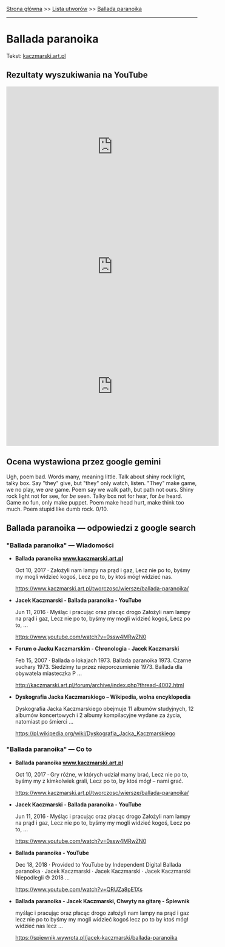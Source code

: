 [Strona główna](../index.md) >> [Lista utworów](../list.md) >> [Ballada paranoika](66.md)

---

# Ballada paranoika

Tekst: [kaczmarski.art.pl](https://www.kaczmarski.art.pl/tworczosc/wiersze/ballada-paranoika/)

## Rezultaty wyszukiwania na YouTube

<iframe width="560" height="315" src="https://www.youtube.com/embed/0ssw4MRwZN0?si=IdontcarewhotheIRSsendsImnotpayingtaxes" title="YouTube video player" frameborder="0" allow="accelerometer; autoplay; clipboard-write; encrypted-media; gyroscope; picture-in-picture; web-share" referrerpolicy="strict-origin-when-cross-origin" allowfullscreen></iframe>

<iframe width="560" height="315" src="https://www.youtube.com/embed/LTnnQE4j4yQ?si=IdontcarewhotheIRSsendsImnotpayingtaxes" title="YouTube video player" frameborder="0" allow="accelerometer; autoplay; clipboard-write; encrypted-media; gyroscope; picture-in-picture; web-share" referrerpolicy="strict-origin-when-cross-origin" allowfullscreen></iframe>

<iframe width="560" height="315" src="https://www.youtube.com/embed/QRUZa8pE1Xs?si=IdontcarewhotheIRSsendsImnotpayingtaxes" title="YouTube video player" frameborder="0" allow="accelerometer; autoplay; clipboard-write; encrypted-media; gyroscope; picture-in-picture; web-share" referrerpolicy="strict-origin-when-cross-origin" allowfullscreen></iframe>

## Ocena wystawiona przez google gemini

Ugh, poem bad. Words many, meaning little. Talk about shiny rock light, talky box. Say "they" give, but "they" only watch, listen. "They" make game, we no play, we *are* game. Poem say we walk path, but path not ours. Shiny rock light not for see, for *be* seen. Talky box not for hear, for *be* heard. Game no fun, only make puppet. Poem make head hurt, make think too much. Poem stupid like dumb rock. 0/10. 


## Ballada paranoika — odpowiedzi z google search

### "Ballada paranoika" — Wiadomości

- **Ballada paranoika www.kaczmarski.art.pl**

    Oct 10, 2017  ·  Założyli nam lampy na prąd i gaz, Lecz nie po to, byśmy my mogli widzieć kogoś, Lecz po to, by ktoś mógł widzieć nas. 

   <https://www.kaczmarski.art.pl/tworczosc/wiersze/ballada-paranoika/>
- **Jacek Kaczmarski - Ballada paranoika - YouTube**

    Jun 11, 2016  ·  Myśląc i pracując oraz płacąc drogo Założyli nam lampy na prąd i gaz, Lecz nie po to, byśmy my mogli widzieć kogoś, Lecz po to, ... 

   <https://www.youtube.com/watch?v=0ssw4MRwZN0>
- **Forum o Jacku Kaczmarskim - Chronologia - Jacek Kaczmarski**

    Feb 15, 2007  ·  Ballada o lokajach 1973. Ballada paranoika 1973. Czarne suchary 1973. Siedzimy tu przez nieporozumienie 1973. Ballada dla obywatela miasteczka P ... 

   <http://kaczmarski.art.pl/forum/archive/index.php?thread-4002.html>
- **Dyskografia Jacka Kaczmarskiego – Wikipedia, wolna encyklopedia**

    Dyskografia Jacka Kaczmarskiego obejmuje 11 albumów studyjnych, 12 albumów koncertowych i 2 albumy kompilacyjne wydane za życia, natomiast po śmierci ... 

   <https://pl.wikipedia.org/wiki/Dyskografia_Jacka_Kaczmarskiego>

### "Ballada paranoika" — Co to

- **Ballada paranoika www.kaczmarski.art.pl**

    Oct 10, 2017  ·  Gry różne, w których udział mamy brać, Lecz nie po to, byśmy my z kimkolwiek grali, Lecz po to, by ktoś mógł – nami grać. 

   <https://www.kaczmarski.art.pl/tworczosc/wiersze/ballada-paranoika/>
- **Jacek Kaczmarski - Ballada paranoika - YouTube**

    Jun 11, 2016  ·  Myśląc i pracując oraz płacąc drogo Założyli nam lampy na prąd i gaz, Lecz nie po to, byśmy my mogli widzieć kogoś, Lecz po to, ... 

   <https://www.youtube.com/watch?v=0ssw4MRwZN0>
- **Ballada paranoika - YouTube**

    Dec 18, 2018  ·  Provided to YouTube by Independent Digital Ballada paranoika · Jacek Kaczmarski · Jacek Kaczmarski · Jacek Kaczmarski Niepodlegli ℗ 2018 ... 

   <https://www.youtube.com/watch?v=QRUZa8pE1Xs>
- **Ballada paranoika - Jacek Kaczmarski, Chwyty na gitarę - Śpiewnik**

    myśląc i pracując oraz płacąc drogo założyli nam lampy na prąd i gaz lecz nie po to byśmy my mogli widzieć kogoś lecz po to by ktoś mógł widzieć nas lecz ... 

   <https://spiewnik.wywrota.pl/jacek-kaczmarski/ballada-paranoika>

